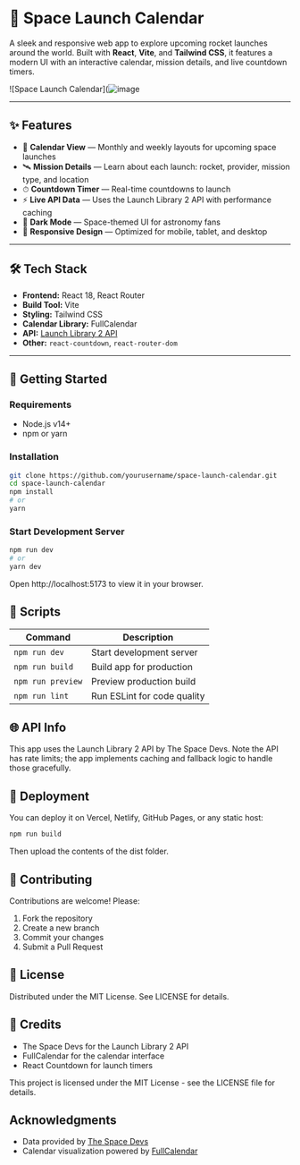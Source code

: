 # 🚀 Space Launch Calendar

A sleek and responsive web app to explore upcoming rocket launches around the world. Built with **React**, **Vite**, and **Tailwind CSS**, it features a modern UI with an interactive calendar, mission details, and live countdown timers.

![Space Launch Calendar](![image](https://github.com/user-attachments/assets/139a350d-b00f-4b48-918f-28c93f03f6aa)

---

## ✨ Features

- 📅 **Calendar View** — Monthly and weekly layouts for upcoming space launches
- 🛰 **Mission Details** — Learn about each launch: rocket, provider, mission type, and location
- ⏱ **Countdown Timer** — Real-time countdowns to launch
- ⚡ **Live API Data** — Uses the Launch Library 2 API with performance caching
- 🌙 **Dark Mode** — Space-themed UI for astronomy fans
- 📱 **Responsive Design** — Optimized for mobile, tablet, and desktop

---

## 🛠️ Tech Stack

- **Frontend:** React 18, React Router
- **Build Tool:** Vite
- **Styling:** Tailwind CSS
- **Calendar Library:** FullCalendar
- **API:** [Launch Library 2 API](https://thespacedevs.com/llapi)
- **Other:** `react-countdown`, `react-router-dom`

---

## 🚀 Getting Started

### Requirements

- Node.js v14+
- npm or yarn

### Installation

```bash
git clone https://github.com/yourusername/space-launch-calendar.git
cd space-launch-calendar
npm install
# or
yarn
```

### Start Development Server

```bash
npm run dev
# or
yarn dev
```

Open http://localhost:5173 to view it in your browser.

## 📜 Scripts

| Command           | Description                 |
| ----------------- | --------------------------- |
| `npm run dev`     | Start development server    |
| `npm run build`   | Build app for production    |
| `npm run preview` | Preview production build    |
| `npm run lint`    | Run ESLint for code quality |

## 🌐 API Info

This app uses the Launch Library 2 API by The Space Devs. Note the API has rate limits; the app implements caching and fallback logic to handle those gracefully.

## 🚢 Deployment

You can deploy it on Vercel, Netlify, GitHub Pages, or any static host:

```bash
npm run build
```

Then upload the contents of the dist folder.

## 🤝 Contributing

Contributions are welcome! Please:

1. Fork the repository
2. Create a new branch
3. Commit your changes
4. Submit a Pull Request

## 📄 License

Distributed under the MIT License. See LICENSE for details.

## 🙏 Credits

- The Space Devs for the Launch Library 2 API
- FullCalendar for the calendar interface
- React Countdown for launch timers

This project is licensed under the MIT License - see the LICENSE file for details.

## Acknowledgments

- Data provided by [The Space Devs](https://thespacedevs.com/)
- Calendar visualization powered by [FullCalendar](https://fullcalendar.io/)
